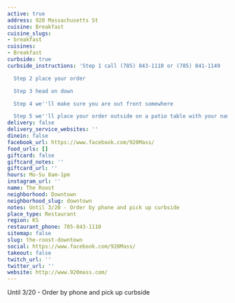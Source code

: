 ```yaml
---
active: true
address: 920 Massachusetts St
cuisine: Breakfast
cuisine_slugs:
- breakfast
cuisines:
- Breakfast
curbside: true
curbside_instructions: 'Step 1 call (785) 843-1110 or (785) 841-1149

  Step 2 place your order

  Step 3 head on down

  Step 4 we''ll make sure you are out front somewhere

  Step 5 we''ll place your order outside on a patio table with your name on it'
delivery: false
delivery_service_websites: ''
dinein: false
facebook_url: https://www.facebook.com/920Mass/
food_urls: []
giftcard: false
giftcard_notes: ''
giftcard_url: ''
hours: Mo-Su 8am-1pm
instagram_url: ''
name: The Roost
neighborhood: Downtown
neighborhood_slug: downtown
notes: Until 3/20 - Order by phone and pick up curbside
place_type: Restaurant
region: KS
restaurant_phone: 785-843-1110
sitemap: false
slug: the-roost-downtown
social: https://www.facebook.com/920Mass/
takeout: false
twitch_url: ''
twitter_url: ''
website: http://www.920mass.com/
---
```


Until 3/20 - Order by phone and pick up curbside